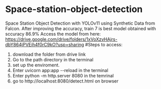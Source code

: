 # Space-station-object-detection
Space Station Object Detection with YOLOv11 using Synthetic Data from Falcon. After improving the accuracy, train 7 is best model obtained with sccuracy 86.9%
Access the model from here:
https://drive.google.com/drive/folders/1xVoXzvHAjrs-dbY864jPVEih4f0rC9kO?usp=sharing
#Steps to access:
1. download the folder from drive link
2. Go to the path directory in the terminal
3. set up the enviroment.
4. Enter uvicorn app:app --reload in the terminal
5. Enter python -m http.server 8080 in the temrinal
6. go to http://localhost:8080/detect.html on browser
